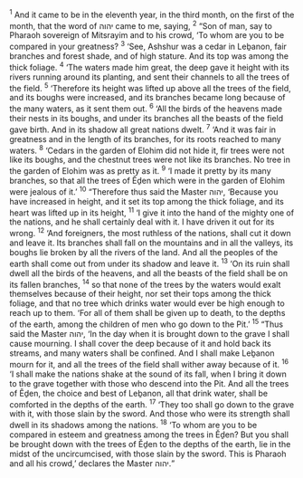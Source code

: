 <sup>1</sup> And it came to be in the eleventh year, in the third month, on the first of the month, that the word of יהוה came to me, saying,
<sup>2</sup> “Son of man, say to Pharaoh sovereign of Mitsrayim and to his crowd, ‘To whom are you to be compared in your greatness?
<sup>3</sup> ‘See, Ashshur was a cedar in Leḇanon, fair branches and forest shade, and of high stature. And its top was among the thick foliage.
<sup>4</sup> ‘The waters made him great, the deep gave it height with its rivers running around its planting, and sent their channels to all the trees of the field.
<sup>5</sup> ‘Therefore its height was lifted up above all the trees of the field, and its boughs were increased, and its branches became long because of the many waters, as it sent them out.
<sup>6</sup> ‘All the birds of the heavens made their nests in its boughs, and under its branches all the beasts of the field gave birth. And in its shadow all great nations dwelt.
<sup>7</sup> ‘And it was fair in greatness and in the length of its branches, for its roots reached to many waters.
<sup>8</sup> ‘Cedars in the garden of Elohim did not hide it, fir trees were not like its boughs, and the chestnut trees were not like its branches. No tree in the garden of Elohim was as pretty as it.
<sup>9</sup> ‘I made it pretty by its many branches, so that all the trees of Ĕḏen which were in the garden of Elohim were jealous of it.’
<sup>10</sup> “Therefore thus said the Master יהוה, ‘Because you have increased in height, and it set its top among the thick foliage, and its heart was lifted up in its height,
<sup>11</sup> ‘I give it into the hand of the mighty one of the nations, and he shall certainly deal with it. I have driven it out for its wrong.
<sup>12</sup> ‘And foreigners, the most ruthless of the nations, shall cut it down and leave it. Its branches shall fall on the mountains and in all the valleys, its boughs lie broken by all the rivers of the land. And all the peoples of the earth shall come out from under its shadow and leave it.
<sup>13</sup> ‘On its ruin shall dwell all the birds of the heavens, and all the beasts of the field shall be on its fallen branches,
<sup>14</sup> so that none of the trees by the waters would exalt themselves because of their height, nor set their tops among the thick foliage, and that no tree which drinks water would ever be high enough to reach up to them. ‘For all of them shall be given up to death, to the depths of the earth, among the children of men who go down to the Pit.’
<sup>15</sup> “Thus said the Master יהוה, ‘In the day when it is brought down to the grave I shall cause mourning. I shall cover the deep because of it and hold back its streams, and many waters shall be confined. And I shall make Leḇanon mourn for it, and all the trees of the field shall wither away because of it.
<sup>16</sup> ‘I shall make the nations shake at the sound of its fall, when I bring it down to the grave together with those who descend into the Pit. And all the trees of Ĕḏen, the choice and best of Leḇanon, all that drink water, shall be comforted in the depths of the earth.
<sup>17</sup> ‘They too shall go down to the grave with it, with those slain by the sword. And those who were its strength shall dwell in its shadows among the nations.
<sup>18</sup> ‘To whom are you to be compared in esteem and greatness among the trees in Ĕḏen? But you shall be brought down with the trees of Ĕḏen to the depths of the earth, lie in the midst of the uncircumcised, with those slain by the sword. This is Pharaoh and all his crowd,’ declares the Master יהוה.”
